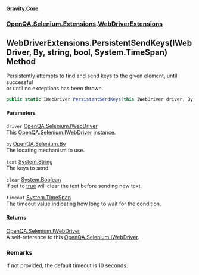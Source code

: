 #### [Gravity.Core](./index.md 'index')
### [OpenQA.Selenium.Extensions](./OpenQA-Selenium-Extensions.md 'OpenQA.Selenium.Extensions').[WebDriverExtensions](./OpenQA-Selenium-Extensions-WebDriverExtensions.md 'OpenQA.Selenium.Extensions.WebDriverExtensions')
## WebDriverExtensions.PersistentSendKeys(IWebDriver, By, string, bool, System.TimeSpan) Method
Persistently attempts to find and send keys to the given element, until successful  
or until no exceptions has been thrown.  
```csharp
public static IWebDriver PersistentSendKeys(this IWebDriver driver, By by, string text, bool clear, System.TimeSpan timeout);
```
#### Parameters
<a name='OpenQA-Selenium-Extensions-WebDriverExtensions-PersistentSendKeys(IWebDriver_By_string_bool_System-TimeSpan)-driver'></a>
`driver` [OpenQA.Selenium.IWebDriver](https://docs.microsoft.com/en-us/dotnet/api/OpenQA.Selenium.IWebDriver 'OpenQA.Selenium.IWebDriver')  
This [OpenQA.Selenium.IWebDriver](https://docs.microsoft.com/en-us/dotnet/api/OpenQA.Selenium.IWebDriver 'OpenQA.Selenium.IWebDriver') instance.  
  
<a name='OpenQA-Selenium-Extensions-WebDriverExtensions-PersistentSendKeys(IWebDriver_By_string_bool_System-TimeSpan)-by'></a>
`by` [OpenQA.Selenium.By](https://docs.microsoft.com/en-us/dotnet/api/OpenQA.Selenium.By 'OpenQA.Selenium.By')  
The locating mechanism to use.  
  
<a name='OpenQA-Selenium-Extensions-WebDriverExtensions-PersistentSendKeys(IWebDriver_By_string_bool_System-TimeSpan)-text'></a>
`text` [System.String](https://docs.microsoft.com/en-us/dotnet/api/System.String 'System.String')  
The keys to send.  
  
<a name='OpenQA-Selenium-Extensions-WebDriverExtensions-PersistentSendKeys(IWebDriver_By_string_bool_System-TimeSpan)-clear'></a>
`clear` [System.Boolean](https://docs.microsoft.com/en-us/dotnet/api/System.Boolean 'System.Boolean')  
If set to [true](https://docs.microsoft.com/en-us/dotnet/api/true 'true') will clear the text before sending new text.  
  
<a name='OpenQA-Selenium-Extensions-WebDriverExtensions-PersistentSendKeys(IWebDriver_By_string_bool_System-TimeSpan)-timeout'></a>
`timeout` [System.TimeSpan](https://docs.microsoft.com/en-us/dotnet/api/System.TimeSpan 'System.TimeSpan')  
The timeout value indicating how long to wait for the condition.  
  
#### Returns
[OpenQA.Selenium.IWebDriver](https://docs.microsoft.com/en-us/dotnet/api/OpenQA.Selenium.IWebDriver 'OpenQA.Selenium.IWebDriver')  
A self-reference to this [OpenQA.Selenium.IWebDriver](https://docs.microsoft.com/en-us/dotnet/api/OpenQA.Selenium.IWebDriver 'OpenQA.Selenium.IWebDriver').  
### Remarks
If not provided, the default timeout is 10 seconds.  
